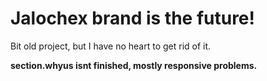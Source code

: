 # Jalochex brand is the future!

Bit old project, but I have no heart to get rid of it.


**section.whyus isnt finished, mostly responsive problems.**
